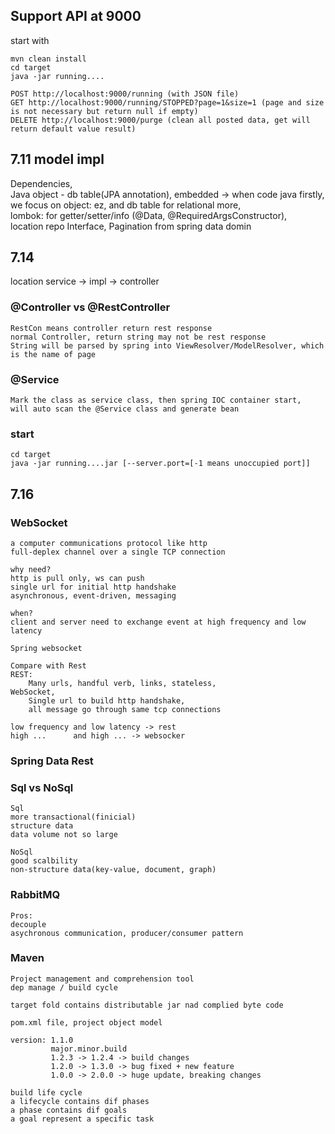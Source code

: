 ## Support API at 9000
start with
```
mvn clean install
cd target
java -jar running.... 
```
```
POST http://localhost:9000/running (with JSON file)
GET http://localhost:9000/running/STOPPED?page=1&size=1 (page and size is not necessary but return null if empty)
DELETE http://localhost:9000/purge (clean all posted data, get will return default value result)
```

## 7.11 model impl
Dependencies,  
Java object - db table(JPA annotation),
embedded -> when code java firstly, we focus on object: ez, and db table for relational more,  
lombok: for getter/setter/info (@Data, @RequiredArgsConstructor),  
location repo Interface, Pagination from spring data domin

## 7.14 
location service -> impl -> controller
### @Controller vs @RestController
```
RestCon means controller return rest response
normal Controller, return string may not be rest response 
String will be parsed by spring into ViewResolver/ModelResolver, which is the name of page
```
### @Service
```
Mark the class as service class, then spring IOC container start,
will auto scan the @Service class and generate bean 
```

### start
```
cd target
java -jar running....jar [--server.port=[-1 means unoccupied port]]
```

## 7.16

### WebSocket
```
a computer communications protocol like http
full-deplex channel over a single TCP connection

why need?
http is pull only, ws can push
single url for initial http handshake
asynchronous, event-driven, messaging

when?
client and server need to exchange event at high frequency and low latency

Spring websocket

Compare with Rest
REST:
    Many urls, handful verb, links, stateless,
WebSocket,
    Single url to build http handshake, 
    all message go through same tcp connections

low frequency and low latency -> rest
high ...      and high ... -> websocker
```

### Spring Data Rest

### Sql vs NoSql
```
Sql
more transactional(finicial)
structure data
data volume not so large

NoSql
good scalbility
non-structure data(key-value, document, graph)
```

### RabbitMQ
```
Pros:
decouple
asychronous communication, producer/consumer pattern
```

### Maven
```
Project management and comprehension tool
dep manage / build cycle 

target fold contains distributable jar nad complied byte code

pom.xml file, project object model

version: 1.1.0
         major.minor.build
         1.2.3 -> 1.2.4 -> build changes
         1.2.0 -> 1.3.0 -> bug fixed + new feature
         1.0.0 -> 2.0.0 -> huge update, breaking changes
         
build life cycle
a lifecycle contains dif phases
a phase contains dif goals
a goal represent a specific task
```
